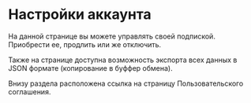 # Настройки аккаунта

На данной странице вы можете управлять своей подпиской. Приобрести ее, продлить или же отключить.

Также на странице доступна возможность экспорта всех данных в JSON формате (копирование в буффер обмена).

Внизу раздела расположена ссылка на страницу Пользовательского соглашения.